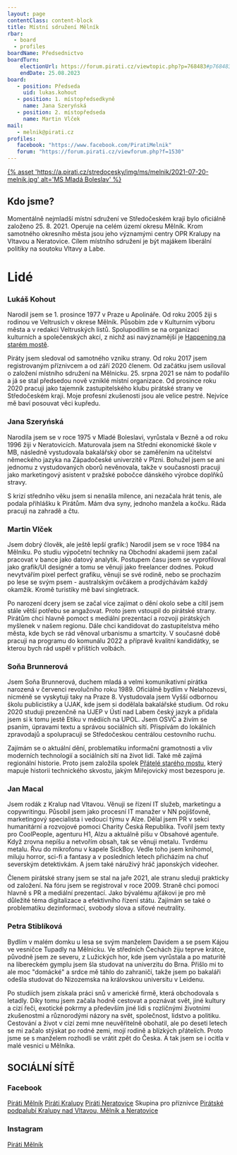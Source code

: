 ```yaml
---
layout: page
contentClass: content-block
title: Místní sdružení Mělník
rbar:
  - board
  - profiles
boardName: Předsednictvo
boardTurn:
    electionUrl: https://forum.pirati.cz/viewtopic.php?p=768483#p768483
    endDate: 25.08.2023
board:
   - position: Předseda
     uid: lukas.kohout
   - position: 1. místopředsedkyně
     name: Jana Szeryńská
   - position: 2. místopředseda
     name: Martin Vlček
mail: 
   - melnik@pirati.cz
profiles:
   facebook: "https://www.facebook.com/PiratiMelnik"
   forum: "https://forum.pirati.cz/viewforum.php?f=1530"
---
```

[{% asset 'https://a.pirati.cz/stredocesky/img/ms/melnik/2021-07-20-melnik.jpg' alt='MS Mladá Boleslav' %}](https://nalodeni.pirati.cz/)

## Kdo jsme?
Momentálně nejmladší místní sdružení ve Středočeském kraji bylo oficiálně založeno 25. 8. 2021. Operuje na celém území okresu Mělník. Krom samotného okresního města jsou jeho významými centry OPR Kralupy na Vltavou a Neratovice. Cílem místního sdružení je být majákem liberální politiky na soutoku Vltavy a Labe.

# Lidé

### Lukáš Kohout
Narodil jsem se 1. prosince 1977 v Praze u Apolináře. Od roku 2005 žiji s rodinou ve Veltrusích v okrese Mělník. Působím zde v Kulturním výboru města a v redakci Veltruských listů. Spolupodílím se na organizaci kulturních a společenských akcí, z nichž asi navýznamější je [Happening na starém mostě](https://www.facebook.com/setkaninamoste). 

Piráty jsem sledoval od samotného vzniku strany. Od roku 2017 jsem registrovaným příznivcem a od září 2020 členem. Od začátku jsem usiloval o založení místního sdružení na Mělnicku. 25. srpna 2021 se nám to podařilo a já se stal předsedou nově vzniklé místní organizace. Od prosince roku 2020 pracuji jako tajemník zastupitelského klubu pirátské strany ve Středočeském kraji. Moje profesní zkušenosti jsou ale velice pestré. Nejvíce mě baví posouvat věci kupředu. 

### Jana Szeryńská
Narodila jsem se v roce 1975 v Mladé Boleslavi, vyrůstala v Bezně a od roku 1996 žiji v Neratovicích. Maturovala jsem na Střední ekonomické škole v MB, následně vystudovala bakalářský obor se zaměřením na učitelství německého jazyka na Západočeské univerzitě v Plzni. Bohužel jsem se ani jednomu z vystudovaných oborů nevěnovala, takže v současnosti pracuji jako marketingový asistent v pražské pobočce dánského výrobce doplňků stravy. 

S krizí středního věku jsem si nenašla milence, ani nezačala hrát tenis, ale podala přihlášku k Pirátům. Mám dva syny, jednoho manžela a kočku. Ráda pracuji na zahradě a čtu.

### Martin Vlček
Jsem dobrý člověk, ale ještě lepší grafik:) Narodil jsem se v roce 1984 na Mělníku. Po studiu výpočetní techniky na Obchodní akademii jsem začal pracovat v bance jako datový analytik. Postupem času jsem se vyprofiloval jako grafik/UI designér a tomu se věnuji jako freelancer dodnes. Pokud nevytvářím pixel perfect grafiku, věnuji se své rodině, nebo se prochazím po lese se svým psem - australským ovčákem a prodýchávám každý okamžik. Kromě turistiky mě baví singletrack. 

Po narození dcery jsem se začal více zajímat o dění okolo sebe a cítil jsem stále větší potřebu se angažovat. Proto jsem vstoupil do pirátské strany. Pirátům chci hlavně pomoct s mediální prezentací a rozvoji pirátských myšlenek v našem regionu. Dále chci kandidovat do zastupitelstva mého města, kde bych se rád věnoval urbanismu a smartcity. V současné době pracuji na programu do komunálu 2022 a přípravě kvalitní kandidátky, se kterou bych rád uspěl v příštích volbách.

### Soňa Brunnerová
Jsem Soňa Brunnerová, duchem mladá a velmi komunikativní pirátka narozená v červenci revolučního roku 1989. Oficiálně bydlím v Nelahozevsi, nicméně se vyskytuji taky na Praze 8. Vystudovala jsem Vyšší odbornou školu publicistiky a UJAK, kde jsem si dodělala bakalářské studium. Od roku 2020 studuji prezenčně na UJEP v Ústí nad Labem český jazyk a přidala jsem si k tomu jestě Etiku v médiích na UPOL. Jsem OSVČ a živím se psaním, úpravami textu a správou sociálních sítí. Přispívám do lokálních zpravodajů a spolupracuji se Středočeskou centrálou cestovního ruchu. 

Zajímám se o aktuální dění, problematiku informační gramotnosti a vliv moderních technologií a sociálních sítí na život lidí. Také mě zajímá regionální historie. Proto jsem založila spolek [Přátelé starého mostu](https://www.facebook.com/pratelemostu), který mapuje historii technického skvostu, jakým Miřejovický most bezesporu je.


### Jan Macal
Jsem rodák z Kralup nad Vltavou. Věnuji se řízení IT služeb, marketingu a copywritingu. Působil jsem jako procesní IT manažer v NN pojišťovně, marketingový specialista i vedoucí týmu v Alze. Dělal jsem PR v sekci humanitární a rozvojové pomoci Charity Česká Republika. Tvořil jsem texty pro CoolPeople, agenturu H1, Alzu a aktuálně píšu v Obsahové agentuře. Když zrovna nepíšu a netvořím obsah, tak se věnuji metalu. Tvrdému metalu. Řvu do mikrofonu v kapele SickBoy. Vedle toho jsem knihomol, miluju horror, sci-fi a fantasy a v posledních letech přicházím na chuť severským detektivkám. A jsem také náruživý hráč japonských videoher. 

Členem pirátské strany jsem se stal na jaře 2021, ale stranu sleduji prakticky od založení. Na fóru jsem se registroval v roce 2009. Straně chci pomoci hlavně s PR a mediální prezentací. Jako bývalému ajťákovi je pro mě důležité téma digitalizace a efektivního řízení státu. Zajímám se také o problematiku dezinformací, svobody slova a síťové neutrality.

### Petra Stiblíková
Bydlím v malém domku u lesa se svým manželem Davidem a se psem Kájou ve vesničce Tupadly na Mělnicku. Ve středních Čechách žiju teprve krátce, původně jsem ze severu, z Lužických hor, kde jsem vyrůstala a po maturitě na libereckém gymplu jsem šla studovat na univerzitu do Brna. Přišlo mi to ale moc "domácké" a srdce mě táhlo do zahraničí, takže jsem po bakaláři odešla studovat do Nizozemska na královskou universitu v Leidenu. 

Po studiích jsem získala práci snů v americké firmě, která obchodovala s letadly. Díky tomu jsem začala hodně cestovat a poznávat svět, jiné kultury a cizí řeči, exotické pokrmy a především jiné lidi s rozličnými životními zkušenostmi a různorodými názory na svět, společnost, lidstvo a politiku. Cestování a život v cizí zemi mne neuvěřitelně obohatil, ale po deseti letech se mi začalo stýskat po rodné zemi, mojí rodině a blízkých přátelích. Proto jsme se s manželem rozhodli se vrátit zpět do Česka. A tak jsem se i ocitla v malé vesnici u Mělníka.

## SOCIÁLNÍ SÍTĚ
### Facebook
[Piráti Mělník](https://www.facebook.com/PiratiMelnik)
[Piráti Kralupy](https://www.facebook.com/PiratiKralupy)
[Piráti Neratovice](https://www.facebook.com/PiratiNeratovice)
Skupina pro příznivce [Pirátské podpalubí Kralupy nad Vltavou, Mělník a Neratovice](https://www.facebook.com/groups/387700292119119)
### Instagram
[Piráti Mělník](https://www.instagram.com/piratimelnik/)
